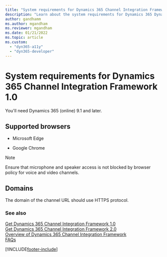 ```yaml
---
title: "System requirements for Dynamics 365 Channel Integration Framework 1.0 | MicrosoftDocs"
description: "Learn about the system requirements for Dynamics 365 Dynamics 365 Channel Integration Framework 1.0 and how to get started using it."
author: gandhamm
ms.author: mgandham
ms.reviewer: mgandham
ms.date: 01/21/2022
ms.topic: article
ms.custom: 
  - "dyn365-a11y"
  - "dyn365-developer"
---
```


# System requirements for Dynamics 365 Channel Integration Framework 1.0

You'll need Dynamics 365 (online) 9.1 and later.

## Supported browsers

- Microsoft Edge

- Google Chrome

> [!NOTE]
> Ensure that microphone and speaker access is not blocked by browser policy for voice and video channels.

## Domains

The domain of the channel URL should use HTTPS protocol.

### See also

[Get Dynamics 365 Channel Integration Framework 1.0](get-channel-integration-framework.md)  
[Get Dynamics 365 Channel Integration Framework 2.0](../../v2/administer/get-channel-integration-framework.md)  
[Overview of Dynamics 365 Channel Integration Framework](overview-channel-integration-framework.md)  
[FAQs](../../faq-channel-integration-framework.md)  

[!INCLUDE[footer-include](../../../includes/footer-banner.md)]
